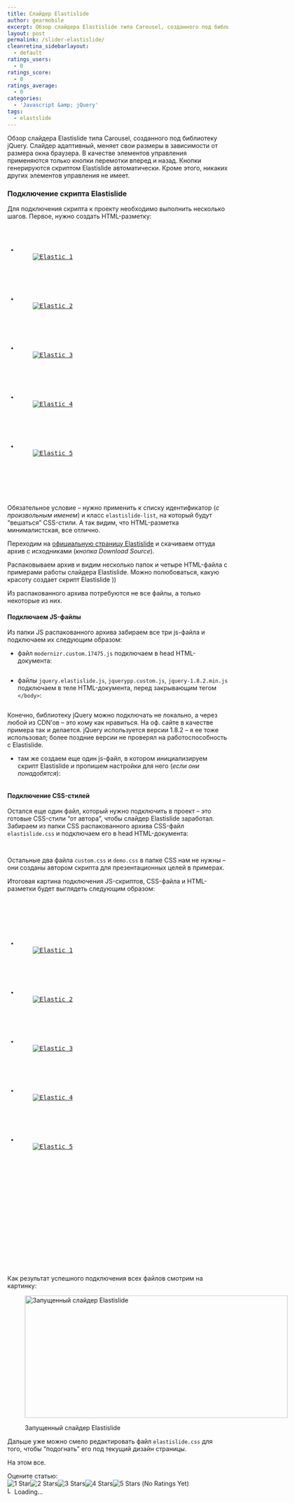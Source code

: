 ```yaml
---
title: Слайдер Elastislide
author: gearmobile
excerpt: Обзор слайдера Elastislide типа Carousel, созданного под библиотеку jQuery. Слайдер адаптивный, меняет свои размеры в зависимости от размера окна браузера. В качестве элементов управления применяются только кнопки перемотки вперед и назад. Кнопки генерируются скриптом Elastislide автоматически. Кроме этого, никаких других элементов управления не имеет.
layout: post
permalink: /slider-elastislide/
cleanretina_sidebarlayout:
  - default
ratings_users:
  - 0
ratings_score:
  - 0
ratings_average:
  - 0
categories:
  - 'Javascript &amp; jQuery'
tags:
  - elastslide
---
```

Обзор слайдера Elastislide типа Carousel, созданного под библиотеку jQuery. Слайдер адаптивный, меняет свои размеры в зависимости от размера окна браузера. В качестве элементов управления применяются только кнопки перемотки вперед и назад. Кнопки генерируются скриптом Elastislide автоматически. Кроме этого, никаких других элементов управления не имеет.

### Подключение скрипта Elastislide

Для подключения скрипта к проекту необходимо выполнить несколько шагов. Первое, нужно создать HTML-разметку:

<pre><ul id="elastic" class="elastislide-list">
  <li>
    <a href="#"><img src="http://placehold.it/200x100" alt="Elastic 1" /></a>
  </li>
        
  
  <li>
    <a href="#"><img src="http://placehold.it/200x100" alt="Elastic 2" /></a>
  </li>
        
  
  <li>
    <a href="#"><img src="http://placehold.it/200x100" alt="Elastic 3" /></a>
  </li>
        
  
  <li>
    <a href="#"><img src="http://placehold.it/200x100" alt="Elastic 4" /></a>
  </li>
        
  
  <li>
    <a href="#"><img src="http://placehold.it/200x100" alt="Elastic 5" /></a>
  </li>
      
</ul>
  </pre>

Обязательное условие &#8211; нужно применить к списку идентификатор (*с произвольным именем*) и класс `elastislide-list`, на который будут &#8220;вешаться&#8221; CSS-стили. А так видим, что HTML-разметка минималистская, все отлично.

Переходим на [официальную страницу Elastislide][1] и скачиваем оттуда архив с исходниками (*кнопка Download Source*).

Распаковываем архив и видим несколько папок и четыре HTML-файла с примерами работы слайдера Elastislide. Можно полюбоваться, какую красоту создает скрипт Elastislide ))

Из распакованного архива потребуются не все файлы, а только некоторые из них.

#### Подключаем JS-файлы

Из папки JS распакованного архива забираем все три js-файла и подключаем их следующим образом:

  * файл `modernizr.custom.17475.js` подключаем в head HTML-документа:

<pre></pre>

  * файлы `jquery.elastislide.js`, `jquerypp.custom.js`, `jquery-1.8.2.min.js` подключаем в теле HTML-документа, перед закрывающим тегом `</body>`:

<pre></pre>

Конечно, библиотеку jQuery можно подключать не локально, а через любой из CDN&#8217;ов &#8211; это кому как нравиться. На оф. сайте в качестве примера так и делается. jQuery используется версии 1.8.2 &#8211; я ее тоже использовал; более поздние версии не проверял на работоспособность с Elastislide.

  * там же создаем еще один js-файл, в котором инициализируем скрипт Elastislide и пропишем настройки для него (*если они понадобятся*):

<pre></pre>

#### Подключение CSS-стилей

Остался еще один файл, который нужно подключить в проект &#8211; это готовые CSS-стили &#8220;от автора&#8221;, чтобы слайдер Elastislide заработал. Забираем из папки CSS распакованного архива CSS-файл `elastislide.css` и подключаем его в head HTML-документа:

<pre><link rel="stylesheet" type="text/css" href="css/elastislide.css" />
</pre>

Остальные два файла `custom.css` и `demo.css` в папке CSS нам не нужны &#8211; они созданы автором скрипта для презентационных целей в примерах.

Итоговая картина подключения JS-скриптов, CSS-файла и HTML-разметки будет выглядеть следующим образом:

<pre>

    

<ul id="elastic" class="elastislide-list">
  <li>
    <a href="#"><img src="http://placehold.it/200x100" alt="Elastic 1" /></a>
  </li>
        
  
  <li>
    <a href="#"><img src="http://placehold.it/200x100" alt="Elastic 2" /></a>
  </li>
        
  
  <li>
    <a href="#"><img src="http://placehold.it/200x100" alt="Elastic 3" /></a>
  </li>
        
  
  <li>
    <a href="#"><img src="http://placehold.it/200x100" alt="Elastic 4" /></a>
  </li>
        
  
  <li>
    <a href="#"><img src="http://placehold.it/200x100" alt="Elastic 5" /></a>
  </li>
      
</ul>

    
    
    

    

<!-- Кастомный скрипт для Elastislide -->
    

  
  </pre>

Как результат успешного подключения всех файлов смотрим на картинку:<figure id="attachment_1382" style="width: 600px;" class="wp-caption aligncenter">

[<img src="http://localhost:7788/third/wp-content/uploads/2014/06/elastislide_ready-slider-600x279.jpg" alt="Запущенный слайдер Elastislide" width="600" height="279" class="size-medium wp-image-1382" />][2]<figcaption class="wp-caption-text">Запущенный слайдер Elastislide</figcaption></figure> 

Дальше уже можно смело редактировать файл `elastislide.css` для того, чтобы &#8220;подогнать&#8221; его под текущий дизайн страницы.

На этом все.

Оцените статью:  
<span id="post-ratings-1379" class="post-ratings" data-nonce="533eb7e603"><img id="rating_1379_1" src="http://localhost:7788/third/wp-content/plugins/wp-postratings/images/stars_crystal/rating_off.gif" alt="1 Star" title="1 Star" onmouseover="current_rating(1379, 1, '1 Star');" onmouseout="ratings_off(0, 0, 0);" onclick="rate_post();" onkeypress="rate_post();" style="cursor: pointer; border: 0px;" /><img id="rating_1379_2" src="http://localhost:7788/third/wp-content/plugins/wp-postratings/images/stars_crystal/rating_off.gif" alt="2 Stars" title="2 Stars" onmouseover="current_rating(1379, 2, '2 Stars');" onmouseout="ratings_off(0, 0, 0);" onclick="rate_post();" onkeypress="rate_post();" style="cursor: pointer; border: 0px;" /><img id="rating_1379_3" src="http://localhost:7788/third/wp-content/plugins/wp-postratings/images/stars_crystal/rating_off.gif" alt="3 Stars" title="3 Stars" onmouseover="current_rating(1379, 3, '3 Stars');" onmouseout="ratings_off(0, 0, 0);" onclick="rate_post();" onkeypress="rate_post();" style="cursor: pointer; border: 0px;" /><img id="rating_1379_4" src="http://localhost:7788/third/wp-content/plugins/wp-postratings/images/stars_crystal/rating_off.gif" alt="4 Stars" title="4 Stars" onmouseover="current_rating(1379, 4, '4 Stars');" onmouseout="ratings_off(0, 0, 0);" onclick="rate_post();" onkeypress="rate_post();" style="cursor: pointer; border: 0px;" /><img id="rating_1379_5" src="http://localhost:7788/third/wp-content/plugins/wp-postratings/images/stars_crystal/rating_off.gif" alt="5 Stars" title="5 Stars" onmouseover="current_rating(1379, 5, '5 Stars');" onmouseout="ratings_off(0, 0, 0);" onclick="rate_post();" onkeypress="rate_post();" style="cursor: pointer; border: 0px;" /> (No Ratings Yet)<br /><span class="post-ratings-text" id="ratings_1379_text"></span></span><span id="post-ratings-1379-loading" class="post-ratings-loading"> <img src="http://localhost:7788/third/wp-content/plugins/wp-postratings/images/loading.gif" width="16" height="16" alt="Loading..." title="Loading..." class="post-ratings-image" />Loading...</span>

 [1]: http://tympanus.net/codrops/2011/09/12/elastislide-responsive-carousel/ "Elastslide"
 [2]: http://localhost:7788/third/wp-content/uploads/2014/06/elastislide_ready-slider.jpg
